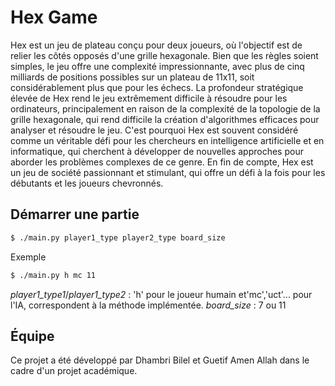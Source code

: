 # Hex Game

Hex est un jeu de plateau conçu pour deux joueurs, où l'objectif est de relier les côtés opposés d'une grille hexagonale. Bien que les règles soient simples, le jeu offre une complexité impressionnante, avec plus de cinq milliards de positions possibles sur un plateau de 11x11, soit considérablement plus que pour les échecs. La profondeur stratégique élevée de Hex rend le jeu extrêmement difficile à résoudre pour les ordinateurs, principalement en raison de la complexité de la topologie de la grille hexagonale, qui rend difficile la création d'algorithmes efficaces pour analyser et résoudre le jeu. C'est pourquoi Hex est souvent considéré comme un véritable défi pour les chercheurs en intelligence artificielle et en informatique, qui cherchent à développer de nouvelles approches pour aborder les problèmes complexes de ce genre. En fin de compte, Hex est un jeu de société passionnant et stimulant, qui offre un défi à la fois pour les débutants et les joueurs chevronnés.

## Démarrer une partie

```bash
$ ./main.py player1_type player2_type board_size
```
Exemple

```bash
$ ./main.py h mc 11
```
*player1_type1*/*player1_type2* : 'h' pour le joueur humain et'mc','uct'... pour l'IA, correspondent à la méthode implémentée. 
*board_size* : 7 ou 11

## Équipe
Ce projet a été développé par Dhambri Bilel et Guetif Amen Allah dans le cadre d'un projet académique.
